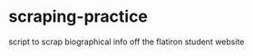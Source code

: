scraping-practice
=================

script to scrap biographical info off the flatiron student website
